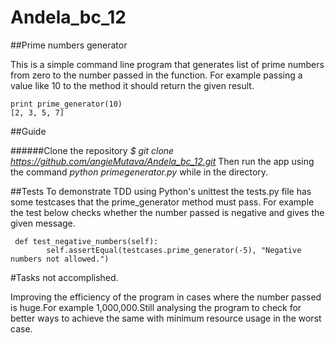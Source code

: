 # Andela_bc_12

##Prime numbers generator

This is a simple command line program that generates list of prime numbers from zero to the number passed in the function.
For example passing a value like 10 to the method it should return the given result.


```
print prime_generator(10)
[2, 3, 5, 7]
```
##Guide

######Clone the repository 
*$ git clone https://github.com/angieMutava/Andela_bc_12.git*
Then run the app using the command *python primegenerator.py* while  in the  directory.

##Tests
To demonstrate TDD using Python's unittest the tests.py file  has some testcases that the prime_generator method must pass.
For example the test below checks whether the number passed is negative and gives the given message.
```
 def test_negative_numbers(self):
        self.assertEqual(testcases.prime_generator(-5), "Negative numbers not allowed.")
``` 

#Tasks not accomplished.

Improving the efficiency of the program in cases where the number passed is huge.For example 1,000,000.Still analysing the program to check for better ways to achieve the same with minimum resource usage in the worst case.